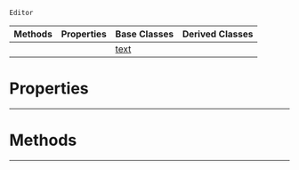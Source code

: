  `Editor`

|Methods|Properties|Base Classes|Derived Classes|
|---|---|---|---|
| | |[text](https://github.com/PlasmaEngine/PlasmaDocs/tree/master/docs/C%2B%2B/code_reference/class_reference/text.markdown)| |


 #  Properties


---  
 #  Methods


---  
 

 